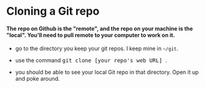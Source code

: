 # Cloning a Git repo

#### The repo on Github is the "remote", and the repo on your machine is the "local". You'll need to pull remote to your computer to work on it.

- go to the directory you keep your git repos. I keep mine in `~/git`.

- use the command <kbd>git clone [your repo's web URL] </kbd>.

- you should be able to see your local Git repo in that directory. Open it up and poke around.
